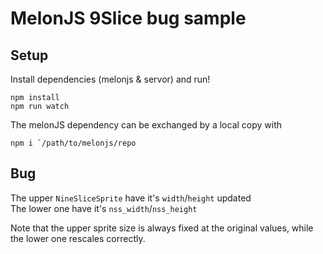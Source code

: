 # MelonJS 9Slice bug sample

## Setup

Install dependencies (melonjs & servor) and run!
```
npm install
npm run watch
```

The melonJS dependency can be exchanged by a local copy with
```
npm i `/path/to/melonjs/repo
```

## Bug

The upper `NineSliceSprite` have it's `width`/`height` updated  
The lower one have it's `nss_width`/`nss_height`  

Note that the upper sprite size is always fixed at the original values, while the lower one rescales correctly.
